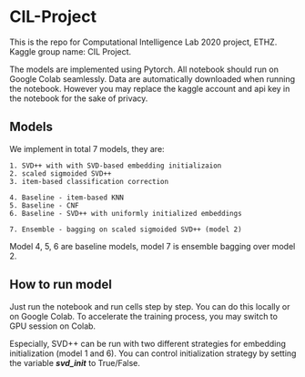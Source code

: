 # CIL-Project
This is the repo for Computational Intelligence Lab 2020 project, ETHZ. Kaggle group name: CIL Project.

The models are implemented using Pytorch. All notebook should run on Google Colab seamlessly. Data are automatically downloaded when running the notebook. However you may replace the kaggle account and api key in the notebook for the sake of privacy.

## Models

We implement in total 7 models, they are:

```
1. SVD++ with with SVD-based embedding initializaion
2. scaled sigmoided SVD++
3. item-based classification correction

4. Baseline - item-based KNN
5. Baseline - CNF
6. Baseline - SVD++ with uniformly initialized embeddings

7. Ensemble - bagging on scaled sigmoided SVD++ (model 2)
```

Model 4, 5, 6 are baseline models, model 7 is ensemble bagging over model 2.

## How to run model

Just run the notebook and run cells step by step. You can do this locally or on Google Colab. To accelerate the training process, you may switch to GPU session on Colab.

Especially, SVD++ can be run with two different strategies for embedding initialization (model 1 and 6). You can control initialization strategy by setting the variable ***svd_init*** to True/False.
